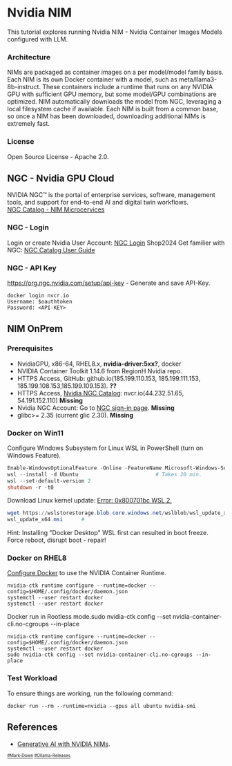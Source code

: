 # Nvidia NIM
This tutorial explores running Nvidia NIM - Nvidia Container Images Models configured with LLM.
### Architecture
NIMs are packaged as container images on a per model/model family basis. Each NIM is its own Docker container with a model, such as meta/llama3-8b-instruct. These containers include a runtime that runs on any NVIDIA GPU with sufficient GPU memory, but some model/GPU combinations are optimized. NIM automatically downloads the model from NGC, leveraging a local filesystem cache if available. Each NIM is built from a common base, so once a NIM has been downloaded, downloading additional NIMs is extremely fast.
### License
Open Source License - Apache 2.0.

## NGC - Nvidia GPU Cloud
NVIDIA NGC™ is the portal of enterprise services, software, management tools, and support for end-to-end AI and digital twin workflows.  
[NGC Catalog - NIM Microcervices](https://catalog.ngc.nvidia.com/)  
### NGC - Login
Login or create Nvidia User Account: [NGC Login](https://ngc.nvidia.com/signin) Shop2024
Get familier with NGC: [NGC Catalog User Guide](https://docs.nvidia.com/ngc/gpu-cloud/ngc-catalog-user-guide/index.html)
### NGC - API Key
https://org.ngc.nvidia.com/setup/api-key - Generate and save API-Key.
```
docker login nvcr.io
Username: $oauthtoken
Password: <API-KEY>
```
## NIM OnPrem
### Prerequisites
* NvidiaGPU, x86-64, RHEL8.x, **nvidia-driver:5xx?**, docker
* NVIDIA Container Toolkit 1.14.6 from RegionH Nvidia repo.
* HTTPS Access, GitHub: github.io(185.199.110.153, 185.199.111.153, 185.199.108.153,185.199.109.153). **??**
* HTTPS Access, [Nvidia NGC Catalog](https://docs.nvidia.com/ngc/gpu-cloud/ngc-catalog-user-guide/index.html): nvcr.io(44.232.51.65, 54.191.152.110)   **Missing**
* Nvidia NGC Account: Go to [NGC sign-in page](http://ngc.nvidia.com/signin). **Missing**
* glibc>= 2.35 (current glic 2.30). **Missing**
### Docker on Win11
Configure Windows Subsystem for Linux WSL in PowerShell (turn on Windows Feature).
``` PowerShell
Enable-WindowsOptionalFeature -Online -FeatureName Microsoft-Windows-Subsystem-Linux
wsl --install -d Ubuntu                         # Takes 20 min.
wsl --set-default-version 2
shutdown -r -t0
```
Download Linux kernel update: [Error: 0x800701bc WSL 2.](https://learn.microsoft.com/en-us/windows/wsl/install-manual#step-4---download-the-linux-kernel-update-package)  
``` PowerShell
wget https://wslstorestorage.blob.core.windows.net/wslblob/wsl_update_x64.msi
wsl_update_x64.msi      # 
```

Hint: Installing "Docker Desktop" WSL first can resulted in boot freeze.  
Force reboot, disrupt boot - repair!
### Docker on RHEL8
[Configure Docker](https://docs.nvidia.com/datacenter/cloud-native/container-toolkit/latest/install-guide.html#configuring-docker)
to use the NVIDIA Container Runtime.  
```
nvidia-ctk runtime configure --runtime=docker --config=$HOME/.config/docker/daemon.json
systemctl --user restart docker
systemctl --user restart docker
```
Docker run in Rootless mode.sudo nvidia-ctk config --set nvidia-container-cli.no-cgroups --in-place
```
nvidia-ctk runtime configure --runtime=docker --config=$HOME/.config/docker/daemon.json
systemctl --user restart docker
sudo nvidia-ctk config --set nvidia-container-cli.no-cgroups --in-place
```
### Test Workload
To ensure things are working, run the following command:
```
docker run --rm --runtime=nvidia --gpus all ubuntu nvidia-smi
```
## References
* [Generative AI with NVIDIA NIMs](https://developer.nvidia.com/blog/a-simple-guide-to-deploying-generative-ai-with-nvidia-nim/).

<sub><sub>
[#Mark-Down](https://daringfireball.net/projects/markdown/)
[#Ollama-Releases](https://github.com/ollama/ollama/releases)
